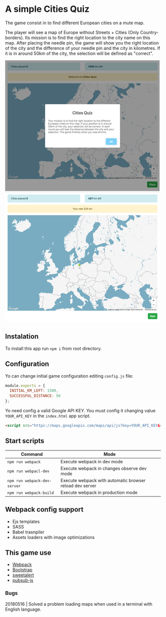 # A simple Cities Quiz

The game consist in to find different European cities on a mute map.

The player will see a map of Europe without Streets + Cities (Only Country-borders). Its mission is to find the right location to the city name on this map. After placing the needle pin, the game will show you the right location of the city and the difference of your needle pin and the city in kilometres. If it is in around 50km of the city, the selection will be defined as "correct".

![Getting Started](./img01_citiesQuiz.png)
![Getting Started](./img02_citiesQuiz.png)

## Instalation

To install this app run `npm i` from root directory.

## Configuration

Yo can change initial game configuration editing `config.js` file:

```js
module.exports = {
  INITIAL_KM_LEFT: 1500,
  SUCCESSFUL_DISTANCE: 50
};
```

Yo need config a valid Google API KEY. You must config it changing value `YOUR_API_KEY` in the `index.html` app script.

```html
<script src="https://maps.googleapis.com/maps/api/js?key=YOUR_API_KEY&region=EU&libraries=geometry"></script>
```

## Start scripts

| Command                      | Mode                                                     |
| ---------------------------- | -------------------------------------------------------- |
| `npm run webpack`            | Execute webpack in dev mode                              |
| `npm run webpacl-dev`        | Execute webpack in changes observe dev mode              |
| `npm run webpack-dev-server` | Execute webpack with automatic browser reload dev server |
| `npm run webpack-build`      | Execute webpack in production mode                       |

## Webpack config support

* Ejs templates
* SASS
* Babel trasnpiler
* Assets loaders with image optimizations

## This game use

* [Webpack](https://github.com/webpack/webpack)
* [Bootstrap](https://getbootstrap.com/)
* [sweetalert](https://sweetalert.js.org/)
* [pubsub-js](https://www.npmjs.com/package/pubsub-js)

### Bugs

20180516 | Solved a problem loading maps when used in a terminal with English language.
